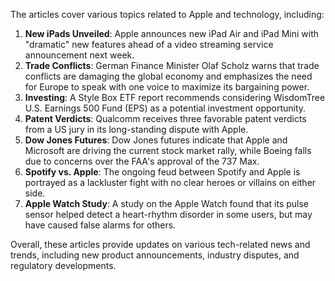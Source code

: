 The articles cover various topics related to Apple and technology, including:

1. **New iPads Unveiled**: Apple announces new iPad Air and iPad Mini with "dramatic" new features ahead of a video streaming service announcement next week.
2. **Trade Conflicts**: German Finance Minister Olaf Scholz warns that trade conflicts are damaging the global economy and emphasizes the need for Europe to speak with one voice to maximize its bargaining power.
3. **Investing**: A Style Box ETF report recommends considering WisdomTree U.S. Earnings 500 Fund (EPS) as a potential investment opportunity.
4. **Patent Verdicts**: Qualcomm receives three favorable patent verdicts from a US jury in its long-standing dispute with Apple.
5. **Dow Jones Futures**: Dow Jones futures indicate that Apple and Microsoft are driving the current stock market rally, while Boeing falls due to concerns over the FAA's approval of the 737 Max.
6. **Spotify vs. Apple**: The ongoing feud between Spotify and Apple is portrayed as a lackluster fight with no clear heroes or villains on either side.
7. **Apple Watch Study**: A study on the Apple Watch found that its pulse sensor helped detect a heart-rhythm disorder in some users, but may have caused false alarms for others.

Overall, these articles provide updates on various tech-related news and trends, including new product announcements, industry disputes, and regulatory developments.